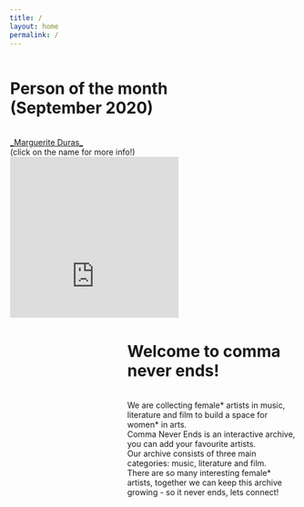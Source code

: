 ```yaml
---
title: /
layout: home
permalink: /
---
```


<html>

<style>
  div-left {
  background-color: #ABC9FF;
  margin: 1px;
    }
  div-right {
  background-color: #ABC9FF;
  margin: 1px;
    }
    
</style>
  
<body>
<div class="div-left" style="float: left; width:296px; height: 460px; margin:1px; overflow: hidden;">
  
# Person of the month (September 2020)
<br/>
<a href="https://en.wikipedia.org/wiki/Marguerite_Duras?printable=yes" target="iframe_person">
_Marguerite Duras_
</a>
<br/>
(click on the name for more info!)
<iframe name="iframe_person" left="1px;" right="0px;" width="100%" height="440px;" frameborder="0" allowfullscreen src="https://lh3.googleusercontent.com/pw/ACtC-3fqQeH_Szupw-xfguVev5NKEYI9V3w_3elKJAYc1MxbhqT-uGzN36bDrxGufYiRbBaS-SEK3knIgXVViSmJ6zZQ5IOyCFELlAkb7Ye-XKdeQS9fhWZLBtXoGZEPFmFOWq3c_vzWsYGMOunfFAyD4Gw=w308-h434-no">
</iframe>

</div>

<div class="div-right" style="float: right; width: 296px; height: 460px; margin:1px;">
  
# Welcome to comma never ends!
<br/>
We are collecting female* artists in music, literature and film to build a space for women* in arts. <br/>
Comma Never Ends is an interactive archive, you can add your favourite artists. <br/>
Our archive consists of three main categories: music, literature and film. <br/>
There are so many interesting female* artists, together we can keep this archive growing - so it never ends, lets connect! <br/>
</div>

</body>

</html>

